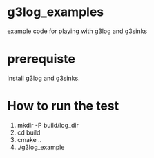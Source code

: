 # g3log_examples
example code for playing with g3log and g3sinks

# prerequiste
Install g3log and g3sinks. 

# How to run the test
1. mkdir -P build/log_dir
2. cd build
3. cmake ..
4. ./g3log_example